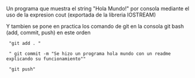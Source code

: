 Un programa que muestra el string "Hola Mundo!" por consola mediante el uso de la expresion cout (exportada de la libreria IOSTREAM)

Y tambien se pone en practica los comando de git en la consola git bash (add, commit, push) en este orden

     "git add . "

     " git commit -m "Se hizo un programa hola mundo con un readme explicando su funcionamiento""
     
     "git push"